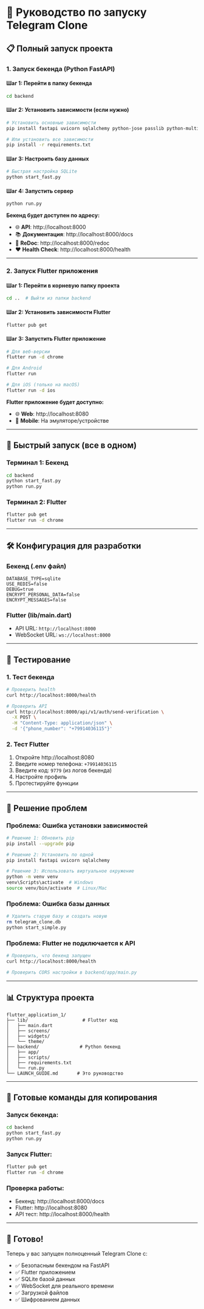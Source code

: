 # 🚀 Руководство по запуску Telegram Clone

## 📋 Полный запуск проекта

### **1. Запуск бекенда (Python FastAPI)**

#### **Шаг 1: Перейти в папку бекенда**
```bash
cd backend
```

#### **Шаг 2: Установить зависимости (если нужно)**
```bash
# Установить основные зависимости
pip install fastapi uvicorn sqlalchemy python-jose passlib python-multipart python-dotenv pydantic

# Или установить все зависимости
pip install -r requirements.txt
```

#### **Шаг 3: Настроить базу данных**
```bash
# Быстрая настройка SQLite
python start_fast.py
```

#### **Шаг 4: Запустить сервер**
```bash
python run.py
```

**Бекенд будет доступен по адресу:**
- 🌐 **API**: http://localhost:8000
- 📚 **Документация**: http://localhost:8000/docs
- 📖 **ReDoc**: http://localhost:8000/redoc
- ❤️ **Health Check**: http://localhost:8000/health

---

### **2. Запуск Flutter приложения**

#### **Шаг 1: Перейти в корневую папку проекта**
```bash
cd ..  # Выйти из папки backend
```

#### **Шаг 2: Установить зависимости Flutter**
```bash
flutter pub get
```

#### **Шаг 3: Запустить Flutter приложение**
```bash
# Для веб-версии
flutter run -d chrome

# Для Android
flutter run

# Для iOS (только на macOS)
flutter run -d ios
```

**Flutter приложение будет доступно:**
- 🌐 **Web**: http://localhost:8080
- 📱 **Mobile**: На эмуляторе/устройстве

---

## 🔧 **Быстрый запуск (все в одном)**

### **Терминал 1: Бекенд**
```bash
cd backend
python start_fast.py
python run.py
```

### **Терминал 2: Flutter**
```bash
flutter pub get
flutter run -d chrome
```

---

## 🛠️ **Конфигурация для разработки**

### **Бекенд (.env файл)**
```env
DATABASE_TYPE=sqlite
USE_REDIS=false
DEBUG=true
ENCRYPT_PERSONAL_DATA=false
ENCRYPT_MESSAGES=false
```

### **Flutter (lib/main.dart)**
- API URL: `http://localhost:8000`
- WebSocket URL: `ws://localhost:8000`

---

## 🧪 **Тестирование**

### **1. Тест бекенда**
```bash
# Проверить health
curl http://localhost:8000/health

# Проверить API
curl http://localhost:8000/api/v1/auth/send-verification \
  -X POST \
  -H "Content-Type: application/json" \
  -d '{"phone_number": "+79914036115"}'
```

### **2. Тест Flutter**
1. Откройте http://localhost:8080
2. Введите номер телефона: `+79914036115`
3. Введите код: `9779` (из логов бекенда)
4. Настройте профиль
5. Протестируйте функции

---

## 🐛 **Решение проблем**

### **Проблема: Ошибка установки зависимостей**
```bash
# Решение 1: Обновить pip
pip install --upgrade pip

# Решение 2: Установить по одной
pip install fastapi uvicorn sqlalchemy

# Решение 3: Использовать виртуальное окружение
python -m venv venv
venv\Scripts\activate  # Windows
source venv/bin/activate  # Linux/Mac
```

### **Проблема: Ошибка базы данных**
```bash
# Удалить старую базу и создать новую
rm telegram_clone.db
python start_simple.py
```

### **Проблема: Flutter не подключается к API**
```bash
# Проверить, что бекенд запущен
curl http://localhost:8000/health

# Проверить CORS настройки в backend/app/main.py
```

---

## 📊 **Структура проекта**

```
flutter_application_1/
├── lib/                    # Flutter код
│   ├── main.dart
│   ├── screens/
│   ├── widgets/
│   └── theme/
├── backend/               # Python бекенд
│   ├── app/
│   ├── scripts/
│   ├── requirements.txt
│   └── run.py
└── LAUNCH_GUIDE.md       # Это руководство
```

---

## 🎯 **Готовые команды для копирования**

### **Запуск бекенда:**
```bash
cd backend
python start_fast.py
python run.py
```

### **Запуск Flutter:**
```bash
flutter pub get
flutter run -d chrome
```

### **Проверка работы:**
- Бекенд: http://localhost:8000/docs
- Flutter: http://localhost:8080
- API тест: http://localhost:8000/health

---

## 🎉 **Готово!**

Теперь у вас запущен полноценный Telegram Clone с:
- ✅ Безопасным бекендом на FastAPI
- ✅ Flutter приложением
- ✅ SQLite базой данных
- ✅ WebSocket для реального времени
- ✅ Загрузкой файлов
- ✅ Шифрованием данных
